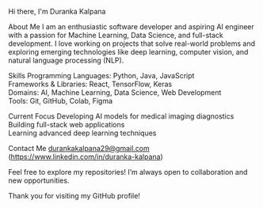 Hi there, I'm Duranka Kalpana

About Me
I am an enthusiastic software developer and aspiring AI engineer with a passion for Machine Learning, Data Science, and full-stack development. I love working on projects that solve real-world problems and exploring emerging technologies like deep learning, computer vision, and natural language processing (NLP).

Skills
Programming Languages: Python, Java, JavaScript  
Frameworks & Libraries: React, TensorFlow, Keras  
Domains: AI, Machine Learning, Data Science, Web Development  
Tools: Git, GitHub, Colab, Figma

Current Focus
 Developing AI models for medical imaging diagnostics  
 Building full-stack web applications  
 Learning advanced deep learning techniques  
 
 Contact Me
 durankakalpana29@gmail.com  
(https://www.linkedin.com/in/duranka-kalpana)

Feel free to explore my repositories! I’m always open to collaboration and new opportunities.

Thank you for visiting my GitHub profile!

